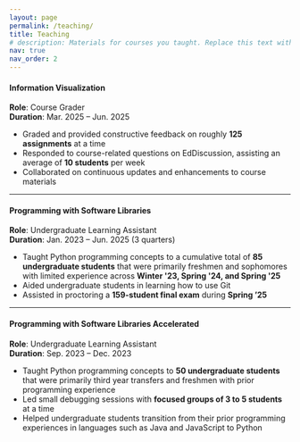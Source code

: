 ```yaml
---
layout: page
permalink: /teaching/
title: Teaching
# description: Materials for courses you taught. Replace this text with your description.
nav: true
nav_order: 2
---
```


#### Information Visualization
**Role**: Course Grader  
**Duration**: Mar. 2025 – Jun. 2025

- Graded and provided constructive feedback on roughly **125 assignments** at a time
- Responded to course-related questions on EdDiscussion, assisting an average of **10 students** per week
- Collaborated on continuous updates and enhancements to course materials

---

#### Programming with Software Libraries  
**Role**: Undergraduate Learning Assistant  
**Duration**: Jan. 2023 – Jun. 2025 (3 quarters)

- Taught Python programming concepts to a cumulative total of **85 undergraduate students** that were primarily freshmen and sophomores with limited experience across **Winter '23, Spring '24, and Spring '25**
- Aided undergraduate students in learning how to use Git
- Assisted in proctoring a **159-student final exam** during **Spring ’25**

---

#### Programming with Software Libraries Accelerated 
**Role**: Undergraduate Learning Assistant  
**Duration**: Sep. 2023 – Dec. 2023

- Taught Python programming concepts to **50 undergraduate students** that were primarily third year transfers and freshmen with prior programming experience
- Led small debugging sessions with **focused groups of 3 to 5 students** at a time
- Helped undergraduate students transition from their prior programming experiences in languages such as Java and JavaScript to Python